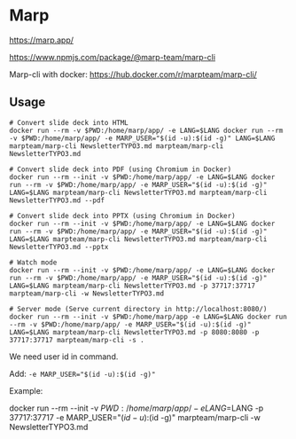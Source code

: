 # Marp

https://marp.app/

https://www.npmjs.com/package/@marp-team/marp-cli

Marp-cli with docker: https://hub.docker.com/r/marpteam/marp-cli/

## Usage

```shell
# Convert slide deck into HTML
docker run --rm -v $PWD:/home/marp/app/ -e LANG=$LANG docker run --rm -v $PWD:/home/marp/app/ -e MARP_USER="$(id -u):$(id -g)" LANG=$LANG marpteam/marp-cli NewsletterTYPO3.md marpteam/marp-cli NewsletterTYPO3.md

# Convert slide deck into PDF (using Chromium in Docker)
docker run --rm --init -v $PWD:/home/marp/app/ -e LANG=$LANG docker run --rm -v $PWD:/home/marp/app/ -e MARP_USER="$(id -u):$(id -g)" LANG=$LANG marpteam/marp-cli NewsletterTYPO3.md marpteam/marp-cli NewsletterTYPO3.md --pdf

# Convert slide deck into PPTX (using Chromium in Docker)
docker run --rm --init -v $PWD:/home/marp/app/ -e LANG=$LANG docker run --rm -v $PWD:/home/marp/app/ -e MARP_USER="$(id -u):$(id -g)" LANG=$LANG marpteam/marp-cli NewsletterTYPO3.md marpteam/marp-cli NewsletterTYPO3.md --pptx

# Watch mode
docker run --rm --init -v $PWD:/home/marp/app/ -e LANG=$LANG docker run --rm -v $PWD:/home/marp/app/ -e MARP_USER="$(id -u):$(id -g)" LANG=$LANG marpteam/marp-cli NewsletterTYPO3.md -p 37717:37717 marpteam/marp-cli -w NewsletterTYPO3.md

# Server mode (Serve current directory in http://localhost:8080/)
docker run --rm --init -v $PWD:/home/marp/app -e LANG=$LANG docker run --rm -v $PWD:/home/marp/app/ -e MARP_USER="$(id -u):$(id -g)" LANG=$LANG marpteam/marp-cli NewsletterTYPO3.md -p 8080:8080 -p 37717:37717 marpteam/marp-cli -s .
```

We need user id in command.

Add: `-e MARP_USER="$(id -u):$(id -g)"`

Example:

docker run --rm --init -v $PWD:/home/marp/app/ -e LANG=$LANG -p 37717:37717 -e MARP_USER="$(id -u):$(id -g)" marpteam/marp-cli -w NewsletterTYPO3.md
